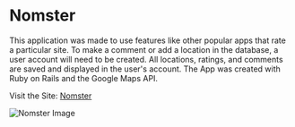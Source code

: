  # Nomster

 This application was made to use features like other popular apps that rate a particular site. To make a comment or add a location in the database, a user account will need to be created. All locations, ratings, and comments are saved and displayed in the user's account.
 The App was created with Ruby on Rails and the Google Maps API.


 Visit the Site: [Nomster](https://nomster-philip-cox.herokuapp.com/)

 ![Nomster Image](https://philipcox.netlify.app/nomster.png)